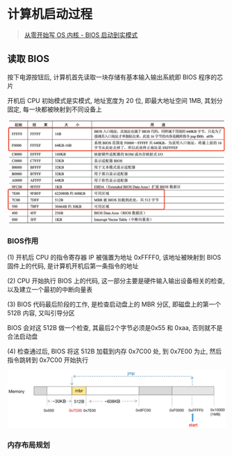 <!--
 * @Brief        : 
 * @Author       : dmjcb
 * @Date         : 2021-01-16 17:59:34
 * @LastEditors  : dmjcb@outlook.com
 * @LastEditTime : 2024-09-24 00:55:28
-->

# 计算机启动过程

> [从零开始写 OS 内核 - BIOS 启动到实模式](https://segmentfault.com/a/1190000040131294)

## 读取 BIOS

按下电源按钮后, 计算机首先读取一块存储有基本输入输出系統即 BIOS 程序的芯片

开机后 CPU 初始模式是实模式, 地址宽度为 20 位, 即最大地址空间 1MB, 其划分固定, 每一块都被映射到不同设备上

![](https://raw.githubusercontent.com/dmjcb/SelfImgur/main/20240923_230527.jpg)

### BIOS作用

(1) 开机后 CPU 的指令寄存器 IP 被强置为地址 0xFFFF0, 该地址被映射到 BIOS 固件上的代码, 是计算机开机后第一条指令的地址

(2) CPU 开始执行 BIOS 上的代码, 这一部分主要是硬件输入输出设备相关的检查, 以及建立一个最初的中断向量表

(3) BIOS 代码最后阶段的工作, 是检查启动盘上的 MBR 分区, 即磁盘上的第一个 512B 内容, 又叫引导分区

BIOS 会对这 512B 做一个检查, 其最后2个字节必须是0x55 和 0xaa, 否则就不是合法启动盘

(4) 检查通过后, BIOS 将这 512B 加载到内存 0x7C00 处, 到 0x7E00 为止, 然后指令跳转到 0x7C00 开始执行

![](https://raw.githubusercontent.com/dmjcb/SelfImgur/main/20240924_005051.jpg)

### 内存布局规划

